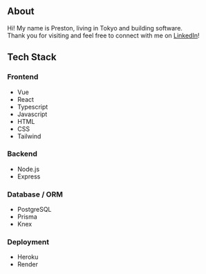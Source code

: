 ## About
Hi! My name is Preston, living in Tokyo and building software. </br>
Thank you for visiting and feel free to connect with me on [LinkedIn](https://www.linkedin.com/in/preston-boardman-8210a671/)!

## Tech Stack

### Frontend
- Vue
- React
- Typescript
- Javascript
- HTML
- CSS
- Tailwind

### Backend 
- Node.js
- Express

### Database / ORM
- PostgreSQL
- Prisma
- Knex

### Deployment
- Heroku
- Render
